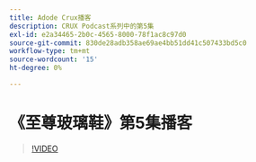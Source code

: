 ```yaml
---
title: Adode Crux播客
description: CRUX Podcast系列中的第5集
exl-id: e2a34465-2b0c-4565-8000-78f1ac8c97d0
source-git-commit: 830de28adb358ae69ae4bb51dd41c507433bd5c0
workflow-type: tm+mt
source-wordcount: '15'
ht-degree: 0%

---
```


# 《至尊玻璃鞋》第5集播客

>[!VIDEO](https://video.tv.adobe.com/v/3428867?quality=12learn=on)
